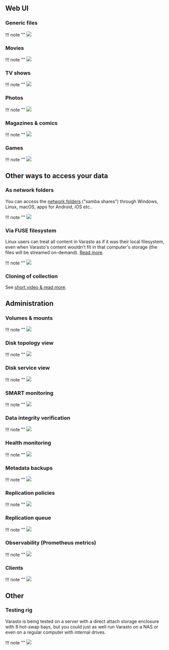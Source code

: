 
Web UI
------

### Generic files

!!! note ""
	![](../content/generic-files/screenshot-web-ui.png)


### Movies

!!! note ""
	![](../content/movies/endresult.png)


### TV shows

!!! note ""
	![](../content/tvshows/endresult.png)


### Photos

!!! note ""
	![](../content/photos/screenshot.png)

### Magazines & comics

!!! note ""
	![](../content/magazines-comics/screenshot.png)

### Games

!!! note ""
	![](../content/games/screenshot.png)


Other ways to access your data
------------------------------

### As network folders

You can access the [network folders](../data-interfaces/network-folders/) ("samba shares")
through Windows, Linux, macOS, apps for Android, iOS etc..

!!! note ""
	![](../data-interfaces/network-folders/screenshot.png)


### Via FUSE filesystem

Linux users can treat all content in Varasto as if it was their local filesystem, even
when Varasto's content wouldn't fit in that computer's storage (the files will be streamed
on-demand). [Read more](../data-interfaces/network-folders/#architecture-how-does-it-work).

!!! note ""
	![](../data-interfaces/fuse/shell.png)

### Cloning of collection

See [short video & read more](../data-interfaces/client/).


Administration
--------------

### Volumes & mounts

!!! note ""
	![](volumes-and-mounts.png)


### Disk topology view

!!! note ""
	![](topology-view.png)


### Disk service view

!!! note ""
	![](service-view.png)


### SMART monitoring

!!! note ""
	![](../using/smart-monitoring/smart.png)

### Data integrity verification

!!! note ""
	![](../using/background-integrity-verification/screenshot.png)


### Health monitoring

!!! note ""
	![](health-monitoring.png)


### Metadata backups

!!! note ""
	![](../using/metadata-backup/backuplist.png)


### Replication policies

!!! note ""
	![](../using/replication-policies/screenshot.png)


### Replication queue

!!! note ""
	![](../using/replication-policies/replication-queue-status.png)


### Observability (Prometheus metrics)

!!! note ""
	![](../using/observability/grafana-metrics.png)


### Clients

!!! note ""
	![](clients.png)


Other
-----

### Testing rig

Varasto is being tested on a server with a direct attach storage enclosure with 8 hot-swap
bays, but you could just as well run Varasto on a NAS or even on a regular computer with
internal drives.

!!! note ""
	![](varasto-qnap-tr-004.jpg)
